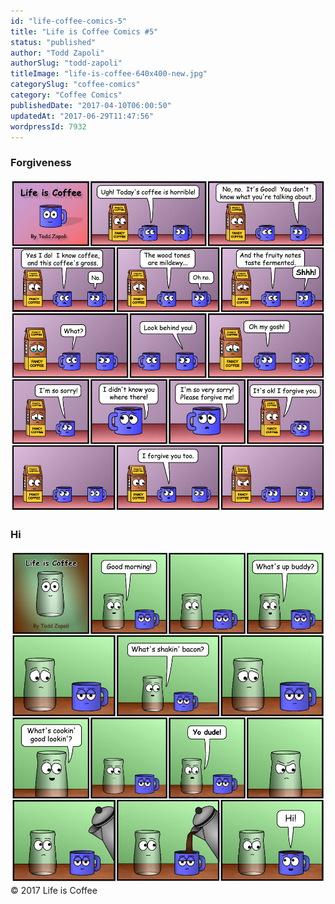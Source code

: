 ```yaml
---
id: "life-coffee-comics-5"
title: "Life is Coffee Comics #5"
status: "published"
author: "Todd Zapoli"
authorSlug: "todd-zapoli"
titleImage: "life-is-coffee-640x400-new.jpg"
categorySlug: "coffee-comics"
category: "Coffee Comics"
publishedDate: "2017-04-10T06:00:50"
updatedAt: "2017-06-29T11:47:56"
wordpressId: 7932
---
```


### Forgiveness

![](I-forgive-you-too.jpg)

### Hi

![](life-is-coffee-hi.jpg)  
© 2017 Life is Coffee